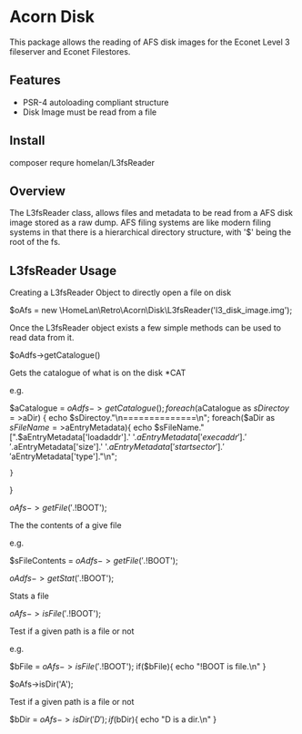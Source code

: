 Acorn Disk
=========================

This package allows the reading of AFS disk images for the Econet Level 3 fileserver and Econet Filestores.  

Features
--------

* PSR-4 autoloading compliant structure
* Disk Image must be read from a file


Install
-------

composer requre homelan/L3fsReader

Overview
--------
The L3fsReader class, allows files and metadata to be read from a AFS disk image stored as a raw dump.  AFS filing systems are like modern filing systems in that there is a hierarchical directory structure, with '$' being the root of the fs.   

L3fsReader Usage
---------------

Creating a L3fsReader Object to directly open a file on disk

$oAfs = new \HomeLan\Retro\Acorn\Disk\L3fsReader('l3_disk_image.img');

Once the L3fsReader object exists a few simple methods can be used to read data from it.

$oAdfs->getCatalogue()

Gets the catalogue of what is on the disk *CAT

e.g. 

$aCatalogue = $oAdfs->getCatalogue();
foreach($aCatalogue as $sDirectoy=>$aDir)
{
	echo $sDirectoy."\n==============\n";
	foreach($aDir as $sFileName=>$aEntryMetadata){
		echo $sFileName."  [".$aEntryMetadata['loadaddr'].' '.$aEntryMetadata['execaddr'].' '.$aEntryMetadata['size'].' '.$aEntryMetadata['startsector'].' '$aEntryMetadata['type']."\n";
		
	}
}


$oAfs->getFile('$.!BOOT');

The the contents of a give file 

e.g.

$sFileContents = $oAdfs->getFile('$.!BOOT');


$oAdfs->getStat('$.!BOOT');

Stats a file 


$oAfs->isFile('$.!BOOT');

Test if a given path is a file or not

e.g.

$bFile = $oAfs->isFile('$.!BOOT');
if($bFile){
	echo "!BOOT is file.\n" 
}

$oAfs->isDir('A');

Test if a given path is a file or not

$bDir = $oAfs->isDir('D');
if($bDir){
	echo "D is a dir.\n" 
}
